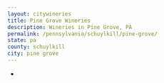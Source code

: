 ```yaml
---
layout: citywineries
title: Pine Grove Wineries
description: Wineries in Pine Grove, PA
permalink: /pennsylvania/schuylkill/pine-grove/
state: pa
county: schuylkill
city: pine grove
---
```

-
